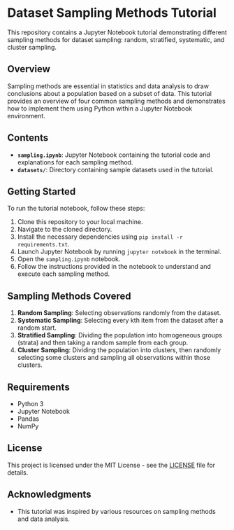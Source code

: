 # Dataset Sampling Methods Tutorial

This repository contains a Jupyter Notebook tutorial demonstrating different sampling methods for dataset sampling: random, stratified, systematic, and cluster sampling. 

## Overview

Sampling methods are essential in statistics and data analysis to draw conclusions about a population based on a subset of data. This tutorial provides an overview of four common sampling methods and demonstrates how to implement them using Python within a Jupyter Notebook environment.

## Contents

- **`sampling.ipynb`**: Jupyter Notebook containing the tutorial code and explanations for each sampling method.
- **`datasets/`**: Directory containing sample datasets used in the tutorial.
  
## Getting Started

To run the tutorial notebook, follow these steps:

1. Clone this repository to your local machine.
2. Navigate to the cloned directory.
3. Install the necessary dependencies using `pip install -r requirements.txt`.
4. Launch Jupyter Notebook by running `jupyter notebook` in the terminal.
5. Open the `sampling.ipynb` notebook.
6. Follow the instructions provided in the notebook to understand and execute each sampling method.

## Sampling Methods Covered

1. **Random Sampling**: Selecting observations randomly from the dataset.
2. **Systematic Sampling**: Selecting every kth item from the dataset after a random start.
3. **Stratified Sampling**: Dividing the population into homogeneous groups (strata) and then taking a random sample from each group.
4. **Cluster Sampling**: Dividing the population into clusters, then randomly selecting some clusters and sampling all observations within those clusters.

## Requirements

- Python 3
- Jupyter Notebook
- Pandas
- NumPy

## License

This project is licensed under the MIT License - see the [LICENSE](LICENSE) file for details.

## Acknowledgments

- This tutorial was inspired by various resources on sampling methods and data analysis.
